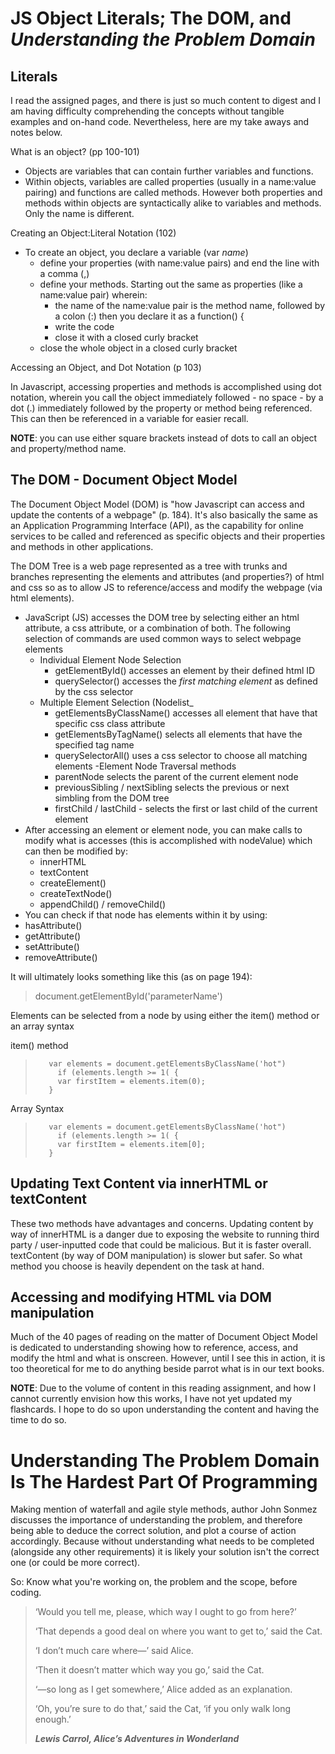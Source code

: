 # JS Object Literals; The DOM, and *Understanding the Problem Domain*

## Literals

I read the assigned pages, and there is just so much content to digest and I am having difficulty comprehending the concepts without tangible examples and on-hand code. Nevertheless, here are my take aways and notes below.

What is an object? (pp 100-101)
- Objects are variables that can contain further variables and functions.
- Within objects, variables are called properties (usually in a name:value pairing) and functions are called methods. However both properties and methods within objects are syntactically alike to variables and methods. Only the name is different.

Creating an Object:Literal Notation (102)
- To create an object, you declare a variable (var *name*)
  - define your properties (with name:value pairs) and end the line with a comma (,)
  - define your methods. Starting out the same as properties (like a name:value pair) wherein:
    - the name of the name:value pair is the method name, followed by a colon (:) then you declare it as a function() {
    - write the code
    - close it with a closed curly bracket
  - close the whole object in a closed curly bracket

Accessing an Object, and Dot Notation (p 103)

In Javascript, accessing properties and methods is accomplished using dot notation, wherein you call the object immediately followed - no space - by a dot (.) immediately followed by the property or method being referenced. This can then be referenced in a variable for easier recall.

__NOTE__: you can use either square brackets instead of dots to call an object and property/method name.

## The DOM - Document Object Model

The Document Object Model (DOM) is "how Javascript can access and update the contents of a webpage" (p. 184). It's also basically the same as an Application Programming Interface (API), as the capability for online services to be called and referenced as specific objects and their properties and methods in other applications.

The DOM Tree is a web page represented as a tree with trunks and branches representing the elements and attributes (and properties?) of html and css so as to allow JS to reference/access and modify the webpage (via html elements).  
- JavaScript (JS) accesses the DOM tree by selecting either an html attribute, a css attribute, or a combination of both. The following selection of commands are used common ways to select webpage elements
  - Individual Element Node Selection
    - getElementById() accesses an element by their defined html ID
    - querySelector() accesses the _first matching element_ as defined by the css selector
  - Multiple Element Selection (Nodelist_
    - getElementsByClassName() accesses all element that have that specific css class attribute
    - getElementsByTagName() selects all elements that have the specified tag name
    - querySelectorAll() uses a css selector to choose all matching elements
  -Element Node Traversal methods
    - parentNode selects the parent of the current element node
    - previousSibling / nextSibling selects the previous or next simbling from the DOM tree
    - firstChild / lastChild - selects the first or last child of the current element
- After accessing an element or element node, you can make calls to modify what is accesses (this is accomplished with nodeValue) which can then be modified by:
  - innerHTML
  - textContent
  - createElement()
  - createTextNode()
  - appendChild() / removeChild()
- You can check if that node has elements within it by using:
 - hasAttribute()
 - getAttribute()
 - setAttribute()
 - removeAttribute()

It will ultimately looks something like this (as on page 194):
> document.getElementById('parameterName')

Elements can be selected from a node by using either the item() method or an array syntax

item() method 

>        var elements = document.getElementsByClassName('hot")
>          if (elements.length >= 1( {
>          var firstItem = elements.item(0);
>        }

Array Syntax

>        var elements = document.getElementsByClassName('hot")
>          if (elements.length >= 1( {
>          var firstItem = elements.item[0];
>        }

## Updating Text Content via innerHTML or textContent

These two methods have advantages and concerns. Updating content by way of innerHTML is a danger due to exposing the website to running third party / user-inputted code that could be malicious. But it is faster overall. textContent (by way of DOM manipulation) is slower but safer. So what method you choose is heavily dependent on the task at hand.

## Accessing and modifying HTML via DOM manipulation

Much of the 40 pages of reading on the matter of Document Object Model is dedicated to understanding showing how to reference, access, and modify the html and what is onscreen. However, until I see this in action, it is too theoretical for me to do anything beside parrot what is in our text books.

**NOTE**: Due to the volume of content in this reading assignment, and how I cannot currently envision how this works, I have not yet updated my flashcards. I hope to do so upon understanding the content and having the time to do so.

# Understanding The Problem Domain Is The Hardest Part Of Programming

Making mention of waterfall and agile style methods, author John Sonmez discusses the importance of understanding the problem, and therefore being able to deduce the correct solution, and plot a course of action accordingly. Because without understanding what needs to be completed (alongside any other requirements) it is likely your solution isn't the correct one (or could be more correct).

So: Know what you're working on, the problem and the scope, before coding.

> ‘Would you tell me, please, which way I ought to go from here?’
> 
> ‘That depends a good deal on where you want to get to,’ said the Cat.
> 
> ‘I don’t much care where—’ said Alice.
> 
> ‘Then it doesn’t matter which way you go,’ said the Cat.
> 
> ‘—so long as I get somewhere,’ Alice added as an explanation.
> 
> ‘Oh, you’re sure to do that,’ said the Cat, ‘if you only walk long enough.’
>
> ***Lewis Carrol, Alice’s Adventures in Wonderland***
